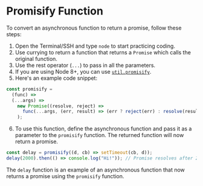 # Promisify Function

To convert an asynchronous function to return a promise, follow these steps:

1. Open the Terminal/SSH and type `node` to start practicing coding.
2. Use currying to return a function that returns a `Promise` which calls the original function.
3. Use the rest operator (`...`) to pass in all the parameters.
4. If you are using Node 8+, you can use [`util.promisify`](https://nodejs.org/api/util.html#util_util_promisify_original).
5. Here's an example code snippet:

```js
const promisify =
  (func) =>
  (...args) =>
    new Promise((resolve, reject) =>
      func(...args, (err, result) => (err ? reject(err) : resolve(result))),
    );
```

6. To use this function, define the asynchronous function and pass it as a parameter to the `promisify` function. The returned function will now return a promise.

```js
const delay = promisify((d, cb) => setTimeout(cb, d));
delay(2000).then(() => console.log("Hi!")); // Promise resolves after 2s
```

The `delay` function is an example of an asynchronous function that now returns a promise using the `promisify` function.
